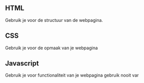 ## HTML
Gebruik je voor de structuur van de webpagina. 

## CSS
Gebruik je voor de opmaak van je webpagina

## Javascript
Gebruik je voor functionaliteit van je webpagina
gebruik nooit var